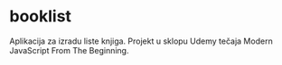 # booklist
Aplikacija za izradu liste knjiga. Projekt u sklopu Udemy tečaja Modern JavaScript From The Beginning.
